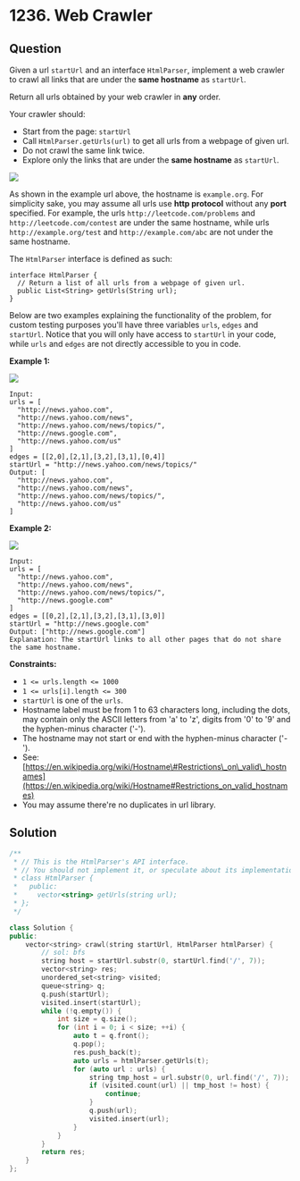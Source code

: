 # 1236. Web Crawler

## Question

Given a url `startUrl` and an interface `HtmlParser`, implement a web crawler to crawl all links that are under the **same hostname** as `startUrl`. 

Return all urls obtained by your web crawler in **any** order.

Your crawler should:

* Start from the page: `startUrl`
* Call `HtmlParser.getUrls(url)` to get all urls from a webpage of given url.
* Do not crawl the same link twice.
* Explore only the links that are under the **same hostname** as `startUrl`.

![](https://assets.leetcode.com/uploads/2019/08/13/urlhostname.png)

As shown in the example url above, the hostname is `example.org`. For simplicity sake, you may assume all urls use **http protocol** without any **port** specified. For example, the urls `http://leetcode.com/problems` and `http://leetcode.com/contest` are under the same hostname, while urls `http://example.org/test` and `http://example.com/abc` are not under the same hostname.

The `HtmlParser` interface is defined as such: 

```text
interface HtmlParser {
  // Return a list of all urls from a webpage of given url.
  public List<String> getUrls(String url);
}
```

Below are two examples explaining the functionality of the problem, for custom testing purposes you'll have three variables `urls`, `edges` and `startUrl`. Notice that you will only have access to `startUrl` in your code, while `urls` and `edges` are not directly accessible to you in code.

**Example 1:**

![](https://assets.leetcode.com/uploads/2019/10/23/sample_2_1497.png)

```text
Input:
urls = [
  "http://news.yahoo.com",
  "http://news.yahoo.com/news",
  "http://news.yahoo.com/news/topics/",
  "http://news.google.com",
  "http://news.yahoo.com/us"
]
edges = [[2,0],[2,1],[3,2],[3,1],[0,4]]
startUrl = "http://news.yahoo.com/news/topics/"
Output: [
  "http://news.yahoo.com",
  "http://news.yahoo.com/news",
  "http://news.yahoo.com/news/topics/",
  "http://news.yahoo.com/us"
]
```

**Example 2:**

![](https://assets.leetcode.com/uploads/2019/10/23/sample_3_1497.png)

```text
Input: 
urls = [
  "http://news.yahoo.com",
  "http://news.yahoo.com/news",
  "http://news.yahoo.com/news/topics/",
  "http://news.google.com"
]
edges = [[0,2],[2,1],[3,2],[3,1],[3,0]]
startUrl = "http://news.google.com"
Output: ["http://news.google.com"]
Explanation: The startUrl links to all other pages that do not share the same hostname.
```

**Constraints:**

* `1 <= urls.length <= 1000`
* `1 <= urls[i].length <= 300`
* `startUrl` is one of the `urls`.
* Hostname label must be from 1 to 63 characters long, including the dots, may contain only the ASCII letters from 'a' to 'z', digits  from '0' to '9' and the hyphen-minus character \('-'\).
* The hostname may not start or end with the hyphen-minus character \('-'\). 
* See:  [https://en.wikipedia.org/wiki/Hostname\#Restrictions\_on\_valid\_hostnames](https://en.wikipedia.org/wiki/Hostname#Restrictions_on_valid_hostnames)
* You may assume there're no duplicates in url library.

## Solution

```cpp
/**
 * // This is the HtmlParser's API interface.
 * // You should not implement it, or speculate about its implementation
 * class HtmlParser {
 *   public:
 *     vector<string> getUrls(string url);
 * };
 */

class Solution {
public:
    vector<string> crawl(string startUrl, HtmlParser htmlParser) {
        // sol: bfs
        string host = startUrl.substr(0, startUrl.find('/', 7));
        vector<string> res;
        unordered_set<string> visited;
        queue<string> q;
        q.push(startUrl);
        visited.insert(startUrl);
        while (!q.empty()) {
            int size = q.size();
            for (int i = 0; i < size; ++i) {
                auto t = q.front();
                q.pop();
                res.push_back(t);
                auto urls = htmlParser.getUrls(t);
                for (auto url : urls) {
                    string tmp_host = url.substr(0, url.find('/', 7));
                    if (visited.count(url) || tmp_host != host) {
                        continue;
                    }
                    q.push(url);
                    visited.insert(url);
                }
            }
        }
        return res;
    }
};
```

